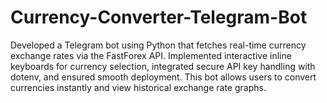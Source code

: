 # Currency-Converter-Telegram-Bot
Developed a Telegram bot using Python that fetches real-time currency exchange rates via the FastForex API. Implemented interactive inline keyboards for currency selection, integrated secure API key handling with dotenv, and ensured smooth deployment. This bot allows users to convert currencies instantly and view historical exchange rate graphs.
